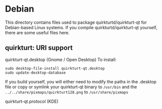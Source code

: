 
Debian
====================
This directory contains files used to package quirkturtd/quirkturt-qt
for Debian-based Linux systems. If you compile quirkturtd/quirkturt-qt yourself, there are some useful files here.

## quirkturt: URI support ##


quirkturt-qt.desktop  (Gnome / Open Desktop)
To install:

	sudo desktop-file-install quirkturt-qt.desktop
	sudo update-desktop-database

If you build yourself, you will either need to modify the paths in
the .desktop file or copy or symlink your quirkturt-qt binary to `/usr/bin`
and the `../../share/pixmaps/quirkturt128.png` to `/usr/share/pixmaps`

quirkturt-qt.protocol (KDE)


